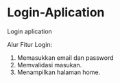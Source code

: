 # Login-Aplication
Login aplication

Alur Fitur Login:
1. Memasukkan email dan password
2. Memvalidasi masukan.
3. Menampilkan halaman home.
